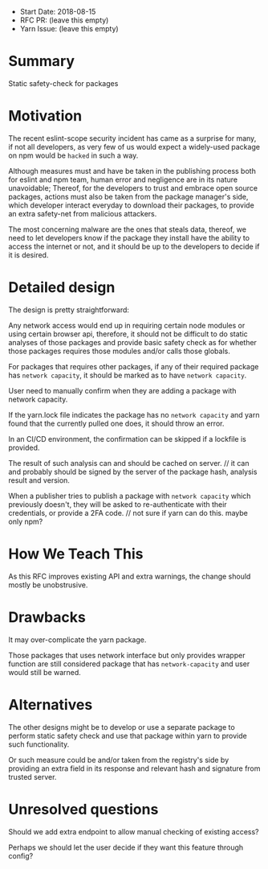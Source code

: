 - Start Date: 2018-08-15
- RFC PR: (leave this empty)
- Yarn Issue: (leave this empty)

# Summary

Static safety-check for packages

# Motivation

The recent eslint-scope security incident has came as a surprise for many, if not all developers, as very few of us would expect a widely-used package on npm would be `hacked` in such a way.

Although measures must and have be taken in the publishing process both for eslint and npm team, human error and negligence are in its nature unavoidable; Thereof, for the developers to trust and embrace open source packages, actions must also be taken from the package manager's side, which developer interact everyday to download their packages, to provide an extra safety-net from malicious attackers.

The most concerning malware are the ones that steals data, thereof, we need to let developers know if the package they install have the ability to access the internet or not, and it should be up to the developers to decide if it is desired.

# Detailed design

The design is pretty straightforward:

Any network access would end up in requiring certain node modules or using certain browser api, therefore, it should not be difficult to do static analyses of those packages and provide basic safety check as for whether those packages requires those modules and/or calls those globals.

For packages that requires other packages, if any of their required package has `network capacity`, it should be marked as to have `network capacity`.

User need to manually confirm when they are adding a package with network capacity.

If the yarn.lock file indicates the package has no `network capacity` and yarn found that the currently pulled one does, it should throw an error.

In an CI/CD environment, the confirmation can be skipped if a lockfile is provided.

The result of such analysis can and should be cached on server. // it can and probably should be signed by the server of the package hash, analysis result and version.

When a publisher tries to publish a package with `network capacity` which previously doesn't, they will be asked to re-authenticate with their credentials, or provide a 2FA code. // not sure if yarn can do this. maybe only npm?

# How We Teach This

As this RFC improves existing API and extra warnings, the change should mostly be unobstrusive.

# Drawbacks

It may over-complicate the yarn package.

Those packages that uses network interface but only provides wrapper function are still considered package that has `network-capacity` and user would still be warned.

# Alternatives

The other designs might be to develop or use a separate package to perform static safety check and use that package within yarn to provide such functionality.

Or such measure could be and/or taken from the registry's side by providing an extra field in its response and relevant hash and signature from trusted server.

# Unresolved questions

Should we add extra endpoint to allow manual checking of existing access?

Perhaps we should let the user decide if they want this feature through config?
